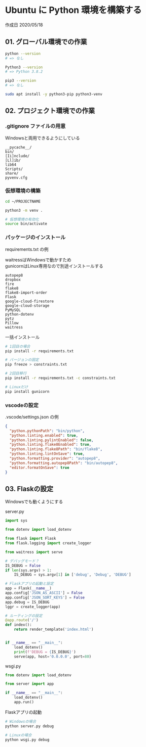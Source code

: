 # Ubuntu に Python 環境を構築する

作成日 2020/05/18

## 01. グローバル環境での作業

```bash
python --version
# => なし

Python3 --version
# => Python 3.8.2

pip3 --version
# => なし

sudo apt install -y python3-pip python3-venv
```

## 02. プロジェクト環境での作業

### .gitignore ファイルの用意

Windowsと両用できるようにしている

```text
__pycache__/
bin/
[Ii]nclude/
[Ll]ib/
lib64
Scripts/
share/
pyvenv.cfg
```

### 仮想環境の構築

```bash
cd ~/PROJECTNAME

python3 -m venv .

# 仮想環境の有効化
source bin/activate
```

### パッケージのインストール

requirements.txt の例

waitressはWindowsで動かすため\
gunicornはLinux専用なので別途インストールする

```text
autopep8
dropbox
fire
flake8
flake8-import-order
Flask
google-cloud-firestore
google-cloud-storage
PyMySQL
python-dotenv
pytz
Pillow
waitress
```

一括インストール

```bash
# 1回目の場合
pip install -r requirements.txt

# バージョンの固定
pip freeze > constraints.txt

# 2回目移行
pip install -r requirements.txt -c constraints.txt

# Linuxだけ
pip install gunicorn
```

### vscodeの設定

.vscode/settings.json の例

```json
{
  "python.pythonPath": "bin/python",
  "python.linting.enabled": true,
  "python.linting.pylintEnabled": false,
  "python.linting.flake8Enabled": true,
  "python.linting.flake8Path": "bin/flake8",
  "python.linting.lintOnSave": true,
  "python.formatting.provider": "autopep8",
  "python.formatting.autopep8Path": "bin/autopep8",
  "editor.formatOnSave": true
}
```

## 03. Flaskの設定

Windowsでも動くようにする

server.py

```python
import sys

from dotenv import load_dotenv

from flask import Flask
from flask.logging import create_logger

from waitress import serve

# デバッグモード？
IS_DEBUG = False
if len(sys.argv) > 1:
    IS_DEBUG = sys.argv[1] in ['debug', 'Debug', 'DEBUG']

# Flaskアプリの起動と設定
app = Flask(__name__)
app.config['JSON_AS_ASCII'] = False
app.config['JSON_SORT_KEYS'] = False
app.debug = IS_DEBUG
lggr = create_logger(app)

# ルーティングの設定
@app.route('/')
def index():
    return render_template('index.html')


if __name__ == "__main__":
    load_dotenv()
    print(f'DEBUG = {IS_DEBUG}')
    serve(app, host='0.0.0.0', port=80)
```

wsgi.py

```python
from dotenv import load_dotenv

from server import app

if __name__ == "__main__":
    load_dotenv()
    app.run()
```

Flaskアプリの起動

```bash
# Windowsの場合
python server.py debug

# Linuxの場合
python wsgi.py debug
```
